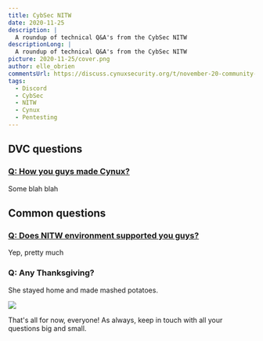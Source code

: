 ```yaml
---
title: CybSec NITW
date: 2020-11-25
description: |
  A roundup of technical Q&A's from the CybSec NITW
descriptionLong: |
  A roundup of technical Q&A's from the CybSec NITW
picture: 2020-11-25/cover.png
author: elle_obrien
commentsUrl: https://discuss.cynuxsecurity.org/t/november-20-community-gems/566
tags:
  - Discord
  - CybSec
  - NITW
  - Cynux
  - Pentesting
---
```


## DVC questions

### [Q: How you guys made Cynux?](https://discord.com/channels/485586884165107732/485596304961962003/773498570795778058)

Some blah blah

## Common questions

### [Q: Does NITW environment supported you guys?](https://github.com/CybSec-NITW/cynuxsecurity/issues/140)

Yep, pretty much

### Q: Any Thanksgiving?

She stayed home and made mashed potatoes.

![](/uploads/images/2020-11-25/deevee_n_taters.png)

That's all for now, everyone! As always, keep in touch with all your questions
big and small.
